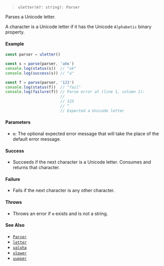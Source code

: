 <!--
 Copyright (c) 2020 Thomas J. Otterson
 
 This software is released under the MIT License.
 https://opensource.org/licenses/MIT
-->

> `uletter(m?: string): Parser`

Parses a Unicode letter.

A character is a Unicode letter if it has the Unicode `Alphabetic` binary property.

#### Example

```javascript
const parser = uletter()

const s = parse(parser, 'абв')
console.log(status(s))  // "ok"
console.log(success(s)) // "а"

const f = parse(parser, '123')
console.log(status(f))  // "fail"
console.log(failure(f)) // Parse error at (line 1, column 1):
                        //
                        // 123
                        // ^
                        // Expected a Unicode letter
```

#### Parameters

* `m`: The optional expected error message that will take the place of the default error message.

#### Success

* Succeeds if the next character is a Unicode letter. Consumes and returns that character.

#### Failure

* Fails if the next character is any other character.

#### Throws

* Throws an error if `m` exists and is not a string.

#### See Also

* [`Parser`](../types/parser.md)
* [`letter`](letter.md)
* [`ualpha`](ualpha.md)
* [`ulower`](ulower.md)
* [`uupper`](uupper.md)
